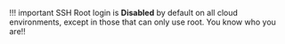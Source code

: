 !!! important
    SSH Root login is **Disabled** by default on all cloud environments, except in those that can only use root. You know who you are!!